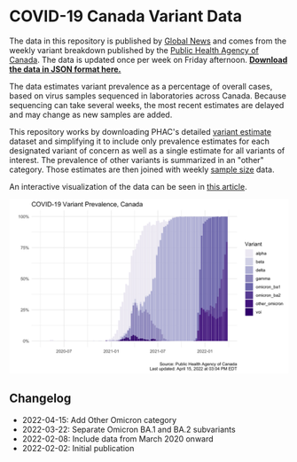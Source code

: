 # COVID-19 Canada Variant Data

The data in this repository is published by [Global News](https://globalnews.ca) and comes from the weekly variant breakdown published by the [Public Health Agency of Canada](https://health-infobase.canada.ca/covid-19/epidemiological-summary-covid-19-cases.html#VOC). The data is updated once per week on Friday afternoon. [**Download the data in JSON format here.**](https://raw.githubusercontent.com/ShawONEX/global-news-interactive-data/main/covid-variants/data/covid-19-variants-canada.json)

The data estimates variant prevalence as a percentage of overall cases, based on virus samples sequenced in laboratories across Canada. Because sequencing can take several weeks, the most recent estimates are delayed and may change as new samples are added.

This repository works by downloading PHAC's detailed [variant estimate](https://health-infobase.canada.ca/src/data/covidLive/covid19-epiSummary-variants.csv) dataset and simplifying it to include only prevalence estimates for each designated variant of concern as well as a single estimate for all variants of interest. The prevalence of other variants is summarized in an "other" category. Those estimates are then joined with weekly [sample size](https://health-infobase.canada.ca/src/data/covidLive/covid19-epiSummary-variants-sampleSize.csv) data.

An interactive visualization of the data can be seen in [this article](https://globalnews.ca/news/8404373/canada-travel-restrictions-south-africa-covid-19-variant/).

![A chart of COVID-19 variant prevalence in Canada](charts/covid-19-variants-canada.png)

## Changelog
- 2022-04-15: Add Other Omicron category
- 2022-03-22: Separate Omicron BA.1 and BA.2 subvariants
- 2022-02-08: Include data from March 2020 onward 
- 2022-02-02: Initial publication
